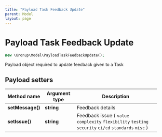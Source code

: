 ```yaml
---
title: "Payload Task Feedback Update"
parent: Model
layout: page
---
```


# Payload Task Feedback Update

```php
new \Kronup\Model\PayloadTaskFeedbackUpdate();
```

Payload object required to update feedback given to a Task

## Payload setters

Method name | Argument type | Description
------------ | ------------- | -------------
**setMessage()** | **string** | Feedback details
**setIssue()** | **string** | Feedback issue ( `value` `complexity` `flexibility` `testing` `security` `ci/cd` `standards` `misc` )

